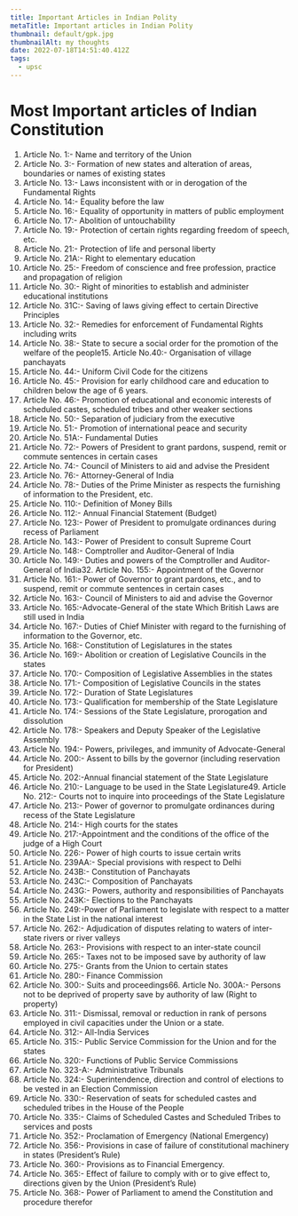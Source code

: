 ```yaml
---
title: Important Articles in Indian Polity
metaTitle: Important articles in Indian Polity
thumbnail: default/gpk.jpg
thumbnailAlt: my thoughts
date: 2022-07-18T14:51:40.412Z
tags:
  - upsc
---
```



# Most Important articles of Indian Constitution

1. Article No. 1:- Name and territory of the Union
2. Article No. 3:- Formation of new states and alteration of areas, boundaries or names
   of existing states
3. Article No. 13:- Laws inconsistent with or in derogation of the Fundamental Rights
4. Article No. 14:- Equality before the law
5. Article No. 16:- Equality of opportunity in matters of public employment
6. Article No. 17:- Abolition of untouchability
7. Article No. 19:- Protection of certain rights regarding freedom of speech, etc.
8. Article No. 21:- Protection of life and personal liberty
9. Article No. 21A:- Right to elementary education
10. Article No. 25:- Freedom of conscience and free profession, practice and
    propagation of religion
11. Article No. 30:- Right of minorities to establish and administer educational
    institutions
12. Article No. 31C:- Saving of laws giving effect to certain Directive Principles
13. Article No. 32:- Remedies for enforcement of Fundamental Rights including writs
14. Article No. 38:- State to secure a social order for the promotion of the welfare of the
    people15. Article No.40:- Organisation of village panchayats
15. Article No. 44:- Uniform Civil Code for the citizens
16. Article No. 45:- Provision for early childhood care and education to children below
    the age of 6 years.
17. Article No. 46:- Promotion of educational and economic interests of scheduled
    castes, scheduled tribes and other weaker sections
18. Article No. 50:- Separation of judiciary from the executive
19. Article No. 51:- Promotion of international peace and security
20. Article No. 51A:- Fundamental Duties
21. Article No. 72:- Powers of President to grant pardons, suspend, remit or commute
    sentences in certain cases
22. Article No. 74:- Council of Ministers to aid and advise the President
23. Article No. 76:- Attorney-General of India
24. Article No. 78:- Duties of the Prime Minister as respects the furnishing of information
    to the President, etc.
25. Article No. 110:- Definition of Money Bills
26. Article No. 112:- Annual Financial Statement (Budget)
27. Article No. 123:- Power of President to promulgate ordinances during recess of
    Parliament
28. Article No. 143:- Power of President to consult Supreme Court
29. Article No. 148:- Comptroller and Auditor-General of India
30. Article No. 149:- Duties and powers of the Comptroller and Auditor-General of India32. Article No. 155:- Appointment of the Governor
31. Article No. 161:- Power of Governor to grant pardons, etc., and to suspend, remit or
    commute sentences in certain cases
32. Article No. 163:- Council of Ministers to aid and advise the Governor
33. Article No. 165:-Advocate-General of the state
    Which British Laws are still used in India
34. Article No. 167:- Duties of Chief Minister with regard to the furnishing of information
    to the Governor, etc.
35. Article No. 168:- Constitution of Legislatures in the states
36. Article No. 169:- Abolition or creation of Legislative Councils in the states
37. Article No. 170:- Composition of Legislative Assemblies in the states
38. Article No. 171:- Composition of Legislative Councils in the states
39. Article No. 172:- Duration of State Legislatures
40. Article No. 173:- Qualification for membership of the State Legislature
41. Article No. 174:- Sessions of the State Legislature, prorogation and dissolution
42. Article No. 178:- Speakers and Deputy Speaker of the Legislative Assembly
43. Article No. 194:- Powers, privileges, and immunity of Advocate-General
44. Article No. 200:- Assent to bills by the governor (including reservation for President)
45. Article No. 202:-Annual financial statement of the State Legislature
46. Article No. 210:- Language to be used in the State Legislature49. Article No. 212:- Courts not to inquire into proceedings of the State Legislature
47. Article No. 213:- Power of governor to promulgate ordinances during recess of the
    State Legislature
48. Article No. 214:- High courts for the states
49. Article No. 217:-Appointment and the conditions of the office of the judge of a High
    Court
50. Article No. 226:- Power of high courts to issue certain writs
51. Article No. 239AA:- Special provisions with respect to Delhi
52. Article No. 243B:- Constitution of Panchayats
53. Article No. 243C:- Composition of Panchayats
54. Article No. 243G:- Powers, authority and responsibilities of Panchayats
55. Article No. 243K:- Elections to the Panchayats
56. Article No. 249:-Power of Parliament to legislate with respect to a matter in the State
    List in the national interest
57. Article No. 262:- Adjudication of disputes relating to waters of inter-state rivers or
    river valleys
58. Article No. 263:- Provisions with respect to an inter-state council
59. Article No. 265:- Taxes not to be imposed save by authority of law
60. Article No. 275:- Grants from the Union to certain states
61. Article No. 280:- Finance Commission
62. Article No. 300:- Suits and proceedings66. Article No. 300A:- Persons not to be deprived of property save by authority of law
    (Right to property)
63. Article No. 311:- Dismissal, removal or reduction in rank of persons employed in civil
    capacities under the Union or a state.
64. Article No. 312:- All-India Services
65. Article No. 315:- Public Service Commission for the Union and for the states
66. Article No. 320:- Functions of Public Service Commissions
67. Article No. 323-A:- Administrative Tribunals
68. Article No. 324:- Superintendence, direction and control of elections to be vested in
    an Election Commission
69. Article No. 330:- Reservation of seats for scheduled castes and scheduled tribes in
    the House of the People
70. Article No. 335:- Claims of Scheduled Castes and Scheduled Tribes to services and
    posts
71. Article No. 352:- Proclamation of Emergency (National Emergency)
72. Article No. 356:- Provisions in case of failure of constitutional machinery in states
    (President’s Rule)
73. Article No. 360:- Provisions as to Financial Emergency.
74. Article No. 365:- Effect of failure to comply with or to give effect to, directions given
    by the Union (President’s Rule)
75. Article No. 368:- Power of Parliament to amend the Constitution and procedure
    therefor